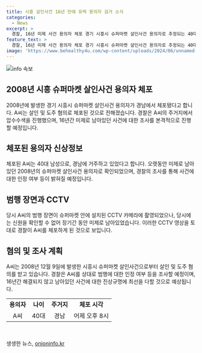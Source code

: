 ```yaml
---
title: 시흥 살인사건 16년 만에 유력 용의자 검거 소식
categories:
  - News
excerpt: >
  경찰, 16년 미제 사건 용의자 체포 경기 시흥시 슈퍼마켓 살인사건 용의자로 추정되는 40대 A씨가 경남에서 긴급 체포됐다. A씨는 2008년 슈퍼마켓 살인 혐의로 지목되었으며 CCTV에 담긴 범행 장면으로 장기 미제로 남아있었다. 경찰은 A씨의 주거지를 압수수색하고 범행을 인정할지 조사 중이다. A씨는 경찰에게 이번 체포에 대해 무고한 것으로 주장 중이다.
feature_text: >
  경찰, 16년 미제 사건 용의자 체포 경기 시흥시 슈퍼마켓 살인사건 용의자로 추정되는 40대 A씨가 경남에서 긴급 체포됐다. A씨는 2008년 슈퍼마켓 살인 혐의로 지목되었으며 CCTV에 담긴 범행 장면으로 장기 미제로 남아있었다. 경찰은 A씨의 주거지를 압수수색하고 범행을 인정할지 조사 중이다. A씨는 경찰에게 이번 체포에 대해 무고한 것으로 주장 중이다.
image: 'https://www.behealthy4u.com/wp-content/uploads/2024/06/unnamed-file.png'
---
```


<p><img src="https://www.behealthy4u.com/wp-content/uploads/2024/06/unnamed-file.png" alt="info 속보" /></p>

<h2 data-ke-size="size26">2008년 시흥 슈퍼마켓 살인사건 용의자 체포</h2>

<p data-ke-size="size16">2008년에 발생한 경기 시흥시 슈퍼마켓 살인사건 용의자가 경남에서 체포됐다고 합니다. A씨는 살인 및 도주 혐의로 체포된 것으로 전해졌습니다. 경찰은 A씨의 주거지에서 압수수색을 진행했으며, 16년간 미제로 남아있던 사건에 대한 조사를 본격적으로 진행할 예정입니다.</p>

<h2 data-ke-size="size26">체포된 용의자 신상정보</h2>

<p data-ke-size="size16">체포된 A씨는 40대 남성으로, 경남에 거주하고 있었다고 합니다. 오랫동안 미제로 남아있던 2008년의 슈퍼마켓 살인사건 용의자로 확인되었으며, 경찰의 조사를 통해 사건에 대한 인정 여부 등이 밝혀질 예정입니다.</p>

<h2 data-ke-size="size26">범행 장면과 CCTV</h2>

<p data-ke-size="size16">당시 A씨의 범행 장면이 슈퍼마켓 안에 설치된 CCTV 카메라에 촬영되었으나, 당시에는 신원을 확인할 수 없어 장기간 동안 미제로 남아있었습니다. 이러한 CCTV 영상을 토대로 경찰이 A씨를 체포하게 된 것으로 보입니다.</p>

<h2 data-ke-size="size26">혐의 및 조사 계획</h2>

<p data-ke-size="size16">A씨는 2008년 12월 9일에 발생한 시흥시 슈퍼마켓 살인사건으로부터 살인 및 도주 혐의를 받고 있습니다. 경찰은 A씨를 상대로 범행에 대한 인정 여부 등을 조사할 예정이며, 16년간 해결되지 않고 남아있던 사건에 대한 진상규명에 최선을 다할 것으로 예상됩니다.</p>

<table>
    <tr>
        <td style="text-align: center; height: 17px;"><b>용의자</b></td>
        <td style="text-align: center; height: 17px;"><b>나이</b></td>
        <td style="text-align: center; height: 17px;"><b>주거지</b></td>
        <td style="text-align: center; height: 17px;"><b>체포 시각</b></td>
    </tr>
    <tr>
        <td style="text-align: center; height: 17px;">A씨</td>
        <td style="text-align: center; height: 17px;">40대</td>
        <td style="text-align: center; height: 17px;">경남</td>
        <td style="text-align: center; height: 17px;">어제 오후 8시</td>
    </tr>
</table>

<p data-ke-size="size16">&nbsp;</p>
생생한 뉴스, <a href="https://onioninfo.kr" rel="dofollow">onioninfo.kr</a>


